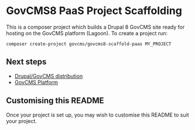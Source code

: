 # GovCMS8 PaaS Project Scaffolding

This is a composer project which builds a Drupal 8 GovCMS site ready
for hosting on the GovCMS platform (Lagoon). To create a project run:

```
composer create-project govcms/govcms8-scaffold-paas MY_PROJECT
```

## Next steps

 * [Drupal/GovCMS distribution](https://govcms.gov.au/wiki_distro)
 * [GovCMS Platform](https://govcms.gov.au/wiki_platform)

## Customising this README

Once your project is set up, you may wish to customise this README to suit your
project.
